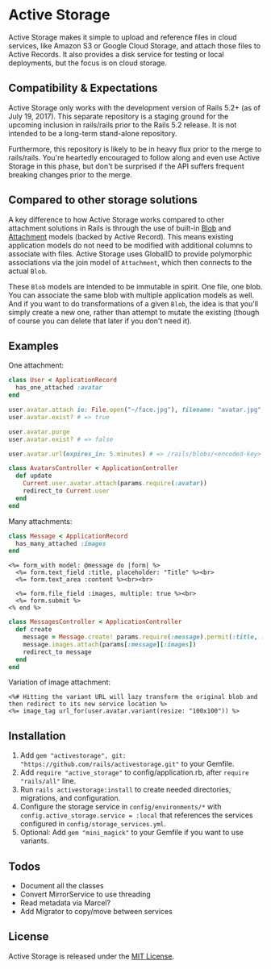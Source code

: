 # Active Storage

Active Storage makes it simple to upload and reference files in cloud services, like Amazon S3 or Google Cloud Storage,
and attach those files to Active Records. It also provides a disk service for testing or local deployments, but the
focus is on cloud storage.

## Compatibility & Expectations

Active Storage only works with the development version of Rails 5.2+ (as of July 19, 2017). This separate repository is a staging ground for the upcoming inclusion in rails/rails prior to the Rails 5.2 release. It is not intended to be a long-term stand-alone repository.

Furthermore, this repository is likely to be in heavy flux prior to the merge to rails/rails. You're heartedly encouraged to follow along and even use Active Storage in this phase, but don't be surprised if the API suffers frequent breaking changes prior to the merge.

## Compared to other storage solutions

A key difference to how Active Storage works compared to other attachment solutions in Rails is through the use of built-in [Blob](https://github.com/rails/activestorage/blob/master/lib/active_storage/blob.rb) and [Attachment](https://github.com/rails/activestorage/blob/master/lib/active_storage/attachment.rb) models (backed by Active Record). This means existing application models do not need to be modified with additional columns to associate with files. Active Storage uses GlobalID to provide polymorphic associations via the join model of `Attachment`, which then connects to the actual `Blob`.

These `Blob` models are intended to be immutable in spirit. One file, one blob. You can associate the same blob with multiple application models as well. And if you want to do transformations of a given `Blob`, the idea is that you'll simply create a new one, rather than attempt to mutate the existing (though of course you can delete that later if you don't need it).

## Examples

One attachment:

```ruby
class User < ApplicationRecord
  has_one_attached :avatar
end

user.avatar.attach io: File.open("~/face.jpg"), filename: "avatar.jpg", content_type: "image/jpg"
user.avatar.exist? # => true

user.avatar.purge
user.avatar.exist? # => false

user.avatar.url(expires_in: 5.minutes) # => /rails/blobs/<encoded-key>

class AvatarsController < ApplicationController
  def update
    Current.user.avatar.attach(params.require(:avatar))
    redirect_to Current.user
  end
end
```

Many attachments:

```ruby
class Message < ApplicationRecord
  has_many_attached :images
end
```

```erb
<%= form_with model: @message do |form| %>
  <%= form.text_field :title, placeholder: "Title" %><br>
  <%= form.text_area :content %><br><br>

  <%= form.file_field :images, multiple: true %><br>
  <%= form.submit %>
<% end %>
```

```ruby
class MessagesController < ApplicationController
  def create
    message = Message.create! params.require(:message).permit(:title, :content)
    message.images.attach(params[:message][:images])
    redirect_to message
  end
end
```

Variation of image attachment:

```erb
<%# Hitting the variant URL will lazy transform the original blob and then redirect to its new service location %>
<%= image_tag url_for(user.avatar.variant(resize: "100x100")) %>
```

## Installation

1. Add `gem "activestorage", git: "https://github.com/rails/activestorage.git"` to your Gemfile.
2. Add `require "active_storage"` to config/application.rb, after `require "rails/all"` line.
3. Run `rails activestorage:install` to create needed directories, migrations, and configuration.
4. Configure the storage service in `config/environments/*` with `config.active_storage.service = :local`
   that references the services configured in `config/storage_services.yml`.
5. Optional: Add `gem "mini_magick"` to your Gemfile if you want to use variants.

## Todos

- Document all the classes
- Convert MirrorService to use threading
- Read metadata via Marcel?
- Add Migrator to copy/move between services

## License

Active Storage is released under the [MIT License](https://opensource.org/licenses/MIT).
